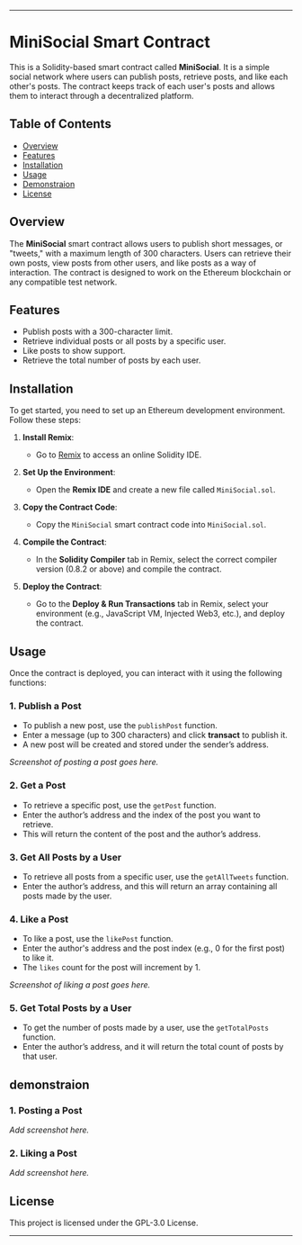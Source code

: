 
---

# MiniSocial Smart Contract

This is a Solidity-based smart contract called **MiniSocial**. It is a simple social network where users can publish posts, retrieve posts, and like each other's posts. The contract keeps track of each user's posts and allows them to interact through a decentralized platform.

## Table of Contents

- [Overview](#overview)
- [Features](#features)
- [Installation](#installation)
- [Usage](#usage)
- [Demonstraion](#demonstraion)
- [License](#license)

## Overview

The **MiniSocial** smart contract allows users to publish short messages, or "tweets," with a maximum length of 300 characters. Users can retrieve their own posts, view posts from other users, and like posts as a way of interaction. The contract is designed to work on the Ethereum blockchain or any compatible test network.

## Features

- Publish posts with a 300-character limit.
- Retrieve individual posts or all posts by a specific user.
- Like posts to show support.
- Retrieve the total number of posts by each user.

## Installation

To get started, you need to set up an Ethereum development environment. Follow these steps:

1. **Install Remix**:
   - Go to [Remix](https://remix.ethereum.org/) to access an online Solidity IDE.
   
2. **Set Up the Environment**:
   - Open the **Remix IDE** and create a new file called `MiniSocial.sol`.
   
3. **Copy the Contract Code**:
   - Copy the `MiniSocial` smart contract code into `MiniSocial.sol`.

4. **Compile the Contract**:
   - In the **Solidity Compiler** tab in Remix, select the correct compiler version (0.8.2 or above) and compile the contract.

5. **Deploy the Contract**:
   - Go to the **Deploy & Run Transactions** tab in Remix, select your environment (e.g., JavaScript VM, Injected Web3, etc.), and deploy the contract.

## Usage

Once the contract is deployed, you can interact with it using the following functions:

### 1. Publish a Post

- To publish a new post, use the `publishPost` function.
- Enter a message (up to 300 characters) and click **transact** to publish it.
- A new post will be created and stored under the sender’s address.

*Screenshot of posting a post goes here.*

### 2. Get a Post

- To retrieve a specific post, use the `getPost` function.
- Enter the author’s address and the index of the post you want to retrieve.
- This will return the content of the post and the author’s address.

### 3. Get All Posts by a User

- To retrieve all posts from a specific user, use the `getAllTweets` function.
- Enter the author’s address, and this will return an array containing all posts made by the user.

### 4. Like a Post

- To like a post, use the `likePost` function.
- Enter the author's address and the post index (e.g., 0 for the first post) to like it.
- The `likes` count for the post will increment by 1.

*Screenshot of liking a post goes here.*

### 5. Get Total Posts by a User

- To get the number of posts made by a user, use the `getTotalPosts` function.
- Enter the author’s address, and it will return the total count of posts by that user.

## demonstraion

### 1. Posting a Post
_Add screenshot here._

### 2. Liking a Post
_Add screenshot here._

## License

This project is licensed under the GPL-3.0 License.

---

